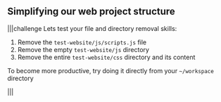 ## Simplifying our web project structure

|||challenge
Lets test your file and directory removal skills:

1. Remove the `test-website/js/scripts.js` file
1. Remove the empty `test-website/js` directory
1. Remove the entire `test-website/css` directory and its content

To become more productive, try doing it directly from your `~/workspace` directory

|||